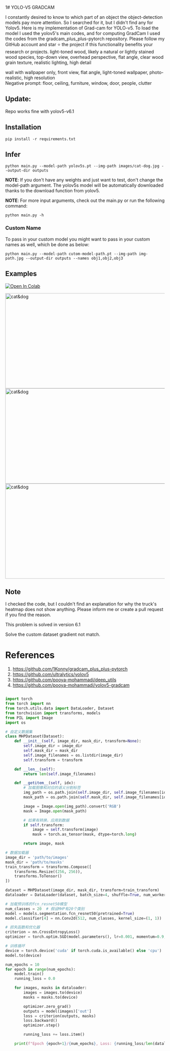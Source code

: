 1# YOLO-V5 GRADCAM

I constantly desired to know to which part of an object the object-detection models pay more attention. So I searched for it, but I didn't find any for Yolov5.
Here is my implementation of Grad-cam for YOLO-v5. To load the model I used the yolov5's main codes, and for computing GradCam I used the codes from the gradcam_plus_plus-pytorch repository.
Please follow my GitHub account and star ⭐ the project if this functionality benefits your research or projects.
light-toned wood, likely a natural or lightly stained wood species, top-down view, overhead perspective, flat angle, clear wood grain texture, realistic lighting, high detail


wall with wallpaper only, front view, flat angle, light-toned wallpaper, photo-realistic, high resolution  
Negative prompt: floor, ceiling, furniture, window, door, people, clutter

## Update:
Repo works fine with yolov5-v6.1


## Installation
`pip install -r requirements.txt`

## Infer
`python main.py --model-path yolov5s.pt --img-path images/cat-dog.jpg --output-dir outputs`

**NOTE**: If you don't have any weights and just want to test, don't change the model-path argument. The yolov5s model will be automatically downloaded thanks to the download function from yolov5. 

**NOTE**: For more input arguments, check out the main.py or run the following command:

```python main.py -h```

### Custom Name
To pass in your custom model you might want to pass in your custom names as well, which be done as below:
```
python main.py --model-path cutom-model-path.pt --img-path img-path.jpg --output-dir outputs --names obj1,obj2,obj3 
```
## Examples
[![Open In Colab](https://colab.research.google.com/assets/colab-badge.svg)](https://colab.research.google.com/github/pooya-mohammadi/yolov5-gradcam/blob/master/main.ipynb)

<img src="https://raw.githubusercontent.com/pooya-mohammadi/yolov5-gradcam/master/outputs/eagle-res.jpg" alt="cat&dog" height="300" width="1200">
<img src="https://raw.githubusercontent.com/pooya-mohammadi/yolov5-gradcam/master/outputs/cat-dog-res.jpg" alt="cat&dog" height="300" width="1200">
<img src="https://raw.githubusercontent.com/pooya-mohammadi/yolov5-gradcam/master/outputs/dog-res.jpg" alt="cat&dog" height="300" width="1200">

## Note
I checked the code, but I couldn't find an explanation for why the truck's heatmap does not show anything. Please inform me or create a pull request if you find the reason.

This problem is solved in version 6.1

Solve the custom dataset gradient not match.

# References
1. https://github.com/1Konny/gradcam_plus_plus-pytorch
2. https://github.com/ultralytics/yolov5
3. https://github.com/pooya-mohammadi/deep_utils
4. https://github.com/pooya-mohammadi/yolov5-gradcam




```python

import torch
from torch import nn
from torch.utils.data import DataLoader, Dataset
from torchvision import transforms, models
from PIL import Image
import os

# 自定义数据集
class MHPDataset(Dataset):
    def __init__(self, image_dir, mask_dir, transform=None):
        self.image_dir = image_dir
        self.mask_dir = mask_dir
        self.image_filenames = os.listdir(image_dir)
        self.transform = transform

    def __len__(self):
        return len(self.image_filenames)

    def __getitem__(self, idx):
        # 加载图像和对应的语义分割标签
        img_path = os.path.join(self.image_dir, self.image_filenames[idx])
        mask_path = os.path.join(self.mask_dir, self.image_filenames[idx].replace('.jpg', '.png'))

        image = Image.open(img_path).convert('RGB')
        mask = Image.open(mask_path)

        # 如果有转换，应用到数据
        if self.transform:
            image = self.transform(image)
            mask = torch.as_tensor(mask, dtype=torch.long)

        return image, mask

# 数据加载器
image_dir = 'path/to/images'
mask_dir = 'path/to/masks'
train_transform = transforms.Compose([
    transforms.Resize((256, 256)),
    transforms.ToTensor()
])

dataset = MHPDataset(image_dir, mask_dir, transform=train_transform)
dataloader = DataLoader(dataset, batch_size=4, shuffle=True, num_workers=4)

# 加载预训练的fcn_resnet50模型
num_classes = 20  # 假设MHP有20个类别
model = models.segmentation.fcn_resnet50(pretrained=True)
model.classifier[4] = nn.Conv2d(512, num_classes, kernel_size=(1, 1))

# 损失函数和优化器
criterion = nn.CrossEntropyLoss()
optimizer = torch.optim.SGD(model.parameters(), lr=0.001, momentum=0.9, weight_decay=1e-4)

# 训练循环
device = torch.device('cuda' if torch.cuda.is_available() else 'cpu')
model.to(device)

num_epochs = 10
for epoch in range(num_epochs):
    model.train()
    running_loss = 0.0

    for images, masks in dataloader:
        images = images.to(device)
        masks = masks.to(device)

        optimizer.zero_grad()
        outputs = model(images)['out']
        loss = criterion(outputs, masks)
        loss.backward()
        optimizer.step()

        running_loss += loss.item()

    print(f"Epoch {epoch+1}/{num_epochs}, Loss: {running_loss/len(dataloader)}")